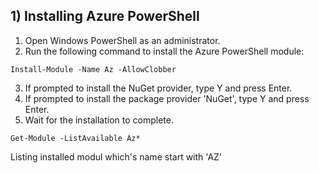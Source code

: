 ## 1)  Installing Azure PowerShell

1) Open Windows PowerShell as an administrator.
2) Run the following command to install the Azure PowerShell module:

`Install-Module -Name Az -AllowClobber`

3) If prompted to install the NuGet provider, type Y and press Enter.
4) If prompted to install the package provider 'NuGet', type Y and press Enter.
5) Wait for the installation to complete.

`Get-Module -ListAvailable Az*`

Listing installed modul which's name start with 'AZ' 